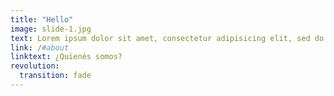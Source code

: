 ```yaml
---
title: "Hello"
image: slide-1.jpg
text: Lorem ipsum dolor sit amet, consectetur adipisicing elit, sed do eiusmod tempor incididunt ut labore et dolore magna aliqua.
link: /#about
linktext: ¿Quienés somos?
revolution:
  transition: fade
---
```

